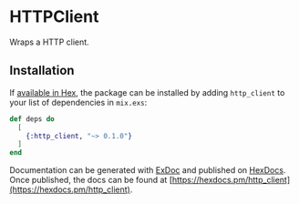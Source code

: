 # HTTPClient

Wraps a HTTP client.

## Installation

If [available in Hex](https://hex.pm/docs/publish), the package can be installed
by adding `http_client` to your list of dependencies in `mix.exs`:

```elixir
def deps do
  [
    {:http_client, "~> 0.1.0"}
  ]
end
```

Documentation can be generated with [ExDoc](https://github.com/elixir-lang/ex_doc)
and published on [HexDocs](https://hexdocs.pm). Once published, the docs can
be found at [https://hexdocs.pm/http_client](https://hexdocs.pm/http_client).

